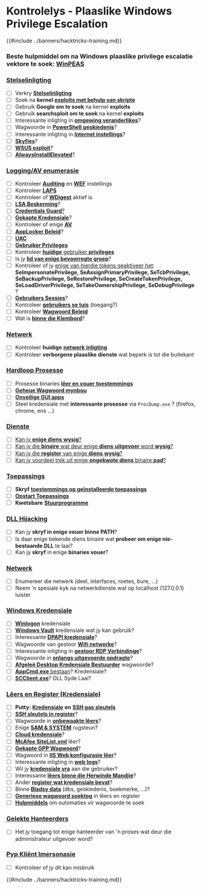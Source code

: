 # Kontrolelys - Plaaslike Windows Privilege Escalation

{{#include ../banners/hacktricks-training.md}}

### **Beste hulpmiddel om na Windows plaaslike privilege escalatie vektore te soek:** [**WinPEAS**](https://github.com/carlospolop/privilege-escalation-awesome-scripts-suite/tree/master/winPEAS)

### [Stelselinligting](windows-local-privilege-escalation/#system-info)

- [ ] Verkry [**Stelselinligting**](windows-local-privilege-escalation/#system-info)
- [ ] Soek na **kernel** [**exploits met behulp van skripte**](windows-local-privilege-escalation/#version-exploits)
- [ ] Gebruik **Google om te soek** na kernel **exploits**
- [ ] Gebruik **searchsploit om te soek** na kernel **exploits**
- [ ] Interessante inligting in [**omgewing veranderlikes**](windows-local-privilege-escalation/#environment)?
- [ ] Wagwoorde in [**PowerShell geskiedenis**](windows-local-privilege-escalation/#powershell-history)?
- [ ] Interessante inligting in [**Internet instellings**](windows-local-privilege-escalation/#internet-settings)?
- [ ] [**Skyfies**](windows-local-privilege-escalation/#drives)?
- [ ] [**WSUS exploit**](windows-local-privilege-escalation/#wsus)?
- [ ] [**AlwaysInstallElevated**](windows-local-privilege-escalation/#alwaysinstallelevated)?

### [Logging/AV enumerasie](windows-local-privilege-escalation/#enumeration)

- [ ] Kontroleer [**Auditing**](windows-local-privilege-escalation/#audit-settings) en [**WEF**](windows-local-privilege-escalation/#wef) instellings
- [ ] Kontroleer [**LAPS**](windows-local-privilege-escalation/#laps)
- [ ] Kontroleer of [**WDigest**](windows-local-privilege-escalation/#wdigest) aktief is
- [ ] [**LSA Beskerming**](windows-local-privilege-escalation/#lsa-protection)?
- [ ] [**Credentials Guard**](windows-local-privilege-escalation/#credentials-guard)[?](windows-local-privilege-escalation/#cached-credentials)
- [ ] [**Gekapte Kredensiale**](windows-local-privilege-escalation/#cached-credentials)?
- [ ] Kontroleer of enige [**AV**](https://github.com/carlospolop/hacktricks/blob/master/windows-hardening/windows-av-bypass/README.md)
- [ ] [**AppLocker Beleid**](https://github.com/carlospolop/hacktricks/blob/master/windows-hardening/authentication-credentials-uac-and-efs/README.md#applocker-policy)?
- [ ] [**UAC**](https://github.com/carlospolop/hacktricks/blob/master/windows-hardening/authentication-credentials-uac-and-efs/uac-user-account-control/README.md)
- [ ] [**Gebruiker Privileges**](windows-local-privilege-escalation/#users-and-groups)
- [ ] Kontroleer [**huidige** gebruiker **privileges**](windows-local-privilege-escalation/#users-and-groups)
- [ ] Is jy [**lid van enige bevoorregte groep**](windows-local-privilege-escalation/#privileged-groups)?
- [ ] Kontroleer of jy [enige van hierdie tokens geaktiveer het](windows-local-privilege-escalation/#token-manipulation): **SeImpersonatePrivilege, SeAssignPrimaryPrivilege, SeTcbPrivilege, SeBackupPrivilege, SeRestorePrivilege, SeCreateTokenPrivilege, SeLoadDriverPrivilege, SeTakeOwnershipPrivilege, SeDebugPrivilege** ?
- [ ] [**Gebruikers Sessies**](windows-local-privilege-escalation/#logged-users-sessions)?
- [ ] Kontroleer [**gebruikers se tuis**](windows-local-privilege-escalation/#home-folders) (toegang?)
- [ ] Kontroleer [**Wagwoord Beleid**](windows-local-privilege-escalation/#password-policy)
- [ ] Wat is [**binne die Klembord**](windows-local-privilege-escalation/#get-the-content-of-the-clipboard)?

### [Netwerk](windows-local-privilege-escalation/#network)

- [ ] Kontroleer **huidige** [**netwerk** **inligting**](windows-local-privilege-escalation/#network)
- [ ] Kontroleer **verborgene plaaslike dienste** wat beperk is tot die buitekant

### [Hardloop Prosesse](windows-local-privilege-escalation/#running-processes)

- [ ] Prosesse binaries [**lêer en vouer toestemmings**](windows-local-privilege-escalation/#file-and-folder-permissions)
- [ ] [**Geheue Wagwoord mynbou**](windows-local-privilege-escalation/#memory-password-mining)
- [ ] [**Onveilige GUI apps**](windows-local-privilege-escalation/#insecure-gui-apps)
- [ ] Steel kredensiale met **interessante prosesse** via `ProcDump.exe` ? (firefox, chrome, ens ...)

### [Dienste](windows-local-privilege-escalation/#services)

- [ ] [Kan jy **enige diens** **wysig**?](windows-local-privilege-escalation/#permissions)
- [ ] [Kan jy die **binaire** wat deur enige **diens** **uitgevoer** word **wysig**?](windows-local-privilege-escalation/#modify-service-binary-path)
- [ ] [Kan jy die **register** van enige **diens** **wysig**?](windows-local-privilege-escalation/#services-registry-modify-permissions)
- [ ] [Kan jy voordeel trek uit enige **ongekwote diens** binaire **pad**?](windows-local-privilege-escalation/#unquoted-service-paths)

### [**Toepassings**](windows-local-privilege-escalation/#applications)

- [ ] **Skryf** [**toestemmings op geïnstalleerde toepassings**](windows-local-privilege-escalation/#write-permissions)
- [ ] [**Opstart Toepassings**](windows-local-privilege-escalation/#run-at-startup)
- [ ] **Kwetsbare** [**Stuurprogramme**](windows-local-privilege-escalation/#drivers)

### [DLL Hijacking](windows-local-privilege-escalation/#path-dll-hijacking)

- [ ] Kan jy **skryf in enige vouer binne PATH**?
- [ ] Is daar enige bekende diens binaire wat **probeer om enige nie-bestaande DLL** te laai?
- [ ] Kan jy **skryf** in enige **binaries vouer**?

### [Netwerk](windows-local-privilege-escalation/#network)

- [ ] Enumereer die netwerk (deel, interfaces, roetes, bure, ...)
- [ ] Neem 'n spesiale kyk na netwerkdienste wat op localhost (127.0.0.1) luister

### [Windows Kredensiale](windows-local-privilege-escalation/#windows-credentials)

- [ ] [**Winlogon**](windows-local-privilege-escalation/#winlogon-credentials) kredensiale
- [ ] [**Windows Vault**](windows-local-privilege-escalation/#credentials-manager-windows-vault) kredensiale wat jy kan gebruik?
- [ ] Interessante [**DPAPI kredensiale**](windows-local-privilege-escalation/#dpapi)?
- [ ] Wagwoorde van gestoor [**Wifi netwerke**](windows-local-privilege-escalation/#wifi)?
- [ ] Interessante inligting in [**gestoor RDP Verbindinge**](windows-local-privilege-escalation/#saved-rdp-connections)?
- [ ] Wagwoorde in [**onlangs uitgevoerde opdragte**](windows-local-privilege-escalation/#recently-run-commands)?
- [ ] [**Afgeleë Desktop Kredensiale Bestuurder**](windows-local-privilege-escalation/#remote-desktop-credential-manager) wagwoorde?
- [ ] [**AppCmd.exe** bestaan](windows-local-privilege-escalation/#appcmd-exe)? Kredensiale?
- [ ] [**SCClient.exe**](windows-local-privilege-escalation/#scclient-sccm)? DLL Syde Laai?

### [Lêers en Register (Kredensiale)](windows-local-privilege-escalation/#files-and-registry-credentials)

- [ ] **Putty:** [**Kredensiale**](windows-local-privilege-escalation/#putty-creds) **en** [**SSH gas sleutels**](windows-local-privilege-escalation/#putty-ssh-host-keys)
- [ ] [**SSH sleutels in register**](windows-local-privilege-escalation/#ssh-keys-in-registry)?
- [ ] Wagwoorde in [**onbewaakte lêers**](windows-local-privilege-escalation/#unattended-files)?
- [ ] Enige [**SAM & SYSTEM**](windows-local-privilege-escalation/#sam-and-system-backups) rugsteun?
- [ ] [**Cloud kredensiale**](windows-local-privilege-escalation/#cloud-credentials)?
- [ ] [**McAfee SiteList.xml**](windows-local-privilege-escalation/#mcafee-sitelist.xml) lêer?
- [ ] [**Gekapte GPP Wagwoord**](windows-local-privilege-escalation/#cached-gpp-pasword)?
- [ ] Wagwoord in [**IIS Web konfigurasie lêer**](windows-local-privilege-escalation/#iis-web-config)?
- [ ] Interessante inligting in [**web** **logs**](windows-local-privilege-escalation/#logs)?
- [ ] Wil jy [**kredensiale vra**](windows-local-privilege-escalation/#ask-for-credentials) aan die gebruiker?
- [ ] Interessante [**lêers binne die Herwinde Mandjie**](windows-local-privilege-escalation/#credentials-in-the-recyclebin)?
- [ ] Ander [**register wat kredensiale bevat**](windows-local-privilege-escalation/#inside-the-registry)?
- [ ] Binne [**Bladsy data**](windows-local-privilege-escalation/#browsers-history) (dbs, geskiedenis, boekmerke, ...)?
- [ ] [**Generiese wagwoord soektog**](windows-local-privilege-escalation/#generic-password-search-in-files-and-registry) in lêers en register
- [ ] [**Hulpmiddels**](windows-local-privilege-escalation/#tools-that-search-for-passwords) om outomaties vir wagwoorde te soek

### [Gelekte Hanteerders](windows-local-privilege-escalation/#leaked-handlers)

- [ ] Het jy toegang tot enige hanteerder van 'n proses wat deur die administrateur uitgevoer word?

### [Pyp Kliënt Imersonasie](windows-local-privilege-escalation/#named-pipe-client-impersonation)

- [ ] Kontroleer of jy dit kan misbruik

{{#include ../banners/hacktricks-training.md}}
